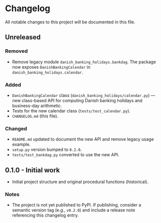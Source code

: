 # Changelog

All notable changes to this project will be documented in this file.

## Unreleased

### Removed
- Remove legacy module `danish_banking_holidays.bankdag`. The package now exposes
  `DanishBankingCalendar` in `danish_banking_holidays.calendar`.

### Added
- `DanishBankingCalendar` class (`danish_banking_holidays/calendar.py`) — new
  class-based API for computing Danish banking holidays and business-day
  arithmetic.
- Tests for the new calendar class (`tests/test_calendar.py`).
- `CHANGELOG.md` (this file).

### Changed
- `README.md` updated to document the new API and remove legacy usage example.
- `setup.py` version bumped to `0.2.0`.
- `tests/test_bankdag.py` converted to use the new API.

## 0.1.0 - Initial work
- Initial project structure and original procedural functions (historical).


### Notes
- The project is not yet published to PyPI. If publishing, consider a
  semantic version tag (e.g., `v0.2.0`) and include a release note referencing
  this changelog entry.
